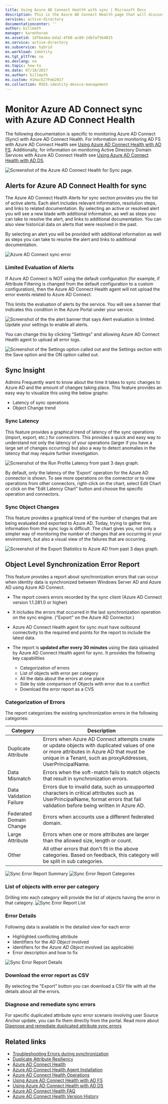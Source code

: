 ```yaml
---
title: Using Azure AD Connect Health with sync | Microsoft Docs
description: This is the Azure AD Connect Health page that will discuss how to monitor Azure AD Connect sync.
services: active-directory
documentationcenter: ''
author: billmath
manager: karenhoran
ms.assetid: 1dfbeaba-bda2-4f68-ac89-1dbfaf5b4015
ms.service: active-directory
ms.subservice: hybrid
ms.workload: identity
ms.tgt_pltfrm: na
ms.devlang: na
ms.topic: how-to
ms.date: 07/18/2017
ms.author: billmath
ms.custom: H1Hack27Feb2017
ms.collection: M365-identity-device-management
---
```

# Monitor Azure AD Connect sync with Azure AD Connect Health
The following documentation is specific to monitoring Azure AD Connect (Sync) with Azure AD Connect Health.  For information on monitoring AD FS with Azure AD Connect Health see [Using Azure AD Connect Health with AD FS](how-to-connect-health-adfs.md). Additionally, for information on monitoring Active Directory Domain Services with Azure AD Connect Health see [Using Azure AD Connect Health with AD DS](how-to-connect-health-adds.md).

![Screenshot of the Azure AD Connect Health for Sync page.](./media/how-to-connect-health-sync/syncsnapshot.png)

## Alerts for Azure AD Connect Health for sync
The Azure AD Connect Health Alerts for sync section provides you the list of active alerts. Each alert includes relevant information, resolution steps, and links to related documentation. By selecting an active or resolved alert you will see a new blade with additional information, as well as steps you can take to resolve the alert, and links to additional documentation. You can also view historical data on alerts that were resolved in the past.

By selecting an alert you will be provided with additional information as well as steps you can take to resolve the alert and links to additional documentation.

![Azure AD Connect sync error](./media/how-to-connect-health-sync/alert.png)

### Limited Evaluation of Alerts
If Azure AD Connect is NOT using the default configuration (for example, if Attribute Filtering is changed from the default configuration to a custom configuration), then the Azure AD Connect Health agent will not upload the error events related to Azure AD Connect.

This limits the evaluation of alerts by the service. You will see a banner that indicates this condition in the Azure Portal under your service.

![Screenshot of the the alert banner that says Alert evaluation is limited. Update your settings to enable all alerts.](./media/how-to-connect-health-sync/banner.png)

You can change this by clicking "Settings" and allowing Azure AD Connect Health agent to upload all error logs.

![Screenshot of the Settings option called out and the Settings section with the Save option and the ON option called out.](./media/how-to-connect-health-sync/banner2.png)

## Sync Insight
Admins Frequently want to know about the time it takes to sync changes to Azure AD and the amount of changes taking place. This feature provides an easy way to visualize this using the below graphs:   

* Latency of sync operations
* Object Change trend

### Sync Latency
This feature provides a graphical trend of latency of the sync operations (import, export, etc.) for connectors.  This provides a quick and easy way to understand not only the latency of your operations (larger if you have a large set of changes occurring) but also a way to detect anomalies in the latency that may require further investigation.

![Screenshot of the Run Profile Latency from past 3 days graph.](./media/how-to-connect-health-sync/synclatency02.png)

By default, only the latency of the 'Export' operation for the Azure AD connector is shown.  To see more operations on the connector or to view operations from other connectors, right-click on the chart,  select Edit Chart or click on the "Edit Latency Chart" button and choose the specific operation and connectors.

### Sync Object Changes
This feature provides a graphical trend of the number of changes that are being evaluated and exported to Azure AD.  Today, trying to gather this information from the sync logs is difficult.  The chart gives you, not only a simpler way of monitoring the number of changes that are occurring in your environment, but also a visual view of the failures that are occurring.

![Screenshot of the Export Statistics to Azure AD from past 3 days graph.](./media/how-to-connect-health-sync/syncobjectchanges02.png)

## Object Level Synchronization Error Report
This feature provides a report about synchronization errors that can occur when identity data is synchronized between Windows Server AD and Azure AD using Azure AD Connect.

* The report covers errors recorded by the sync client (Azure AD Connect version 1.1.281.0 or higher)
* It includes the errors that occurred in the last synchronization operation on the sync engine. ("Export" on the Azure AD Connector.)
* Azure AD Connect Health agent for sync must have outbound connectivity to the required end points for the report to include the latest data.
* The report is **updated after every 30 minutes** using the data uploaded by Azure AD Connect Health agent for sync.
  It provides the following key capabilities

  * Categorization of errors
  * List of objects with error per category
  * All the data about the errors at one place
  * Side by side comparison of Objects with error due to a conflict
  * Download the error report as a CVS

### Categorization of Errors
The report categorizes the existing synchronization errors in the following categories:

| Category | Description |
| --- | --- |
| Duplicate Attribute |Errors when Azure AD Connect attempts create or update objects with duplicated values of one or more attributes in Azure AD that must be unique in a Tenant, such as proxyAddresses, UserPrincipalName. |
| Data Mismatch |Errors when the soft-match fails to match objects that result in synchronization errors. |
| Data Validation Failure |Errors due to invalid data, such as unsupported characters in critical attributes such as UserPrincipalName, format errors that fail validation before being written in Azure AD. |
| Federated Domain Change | Errors when accounts use a different federated domain. |
| Large Attribute |Errors when one or more attributes are larger than the allowed size, length or count. |
| Other |All other errors that don't fit in the above categories. Based on feedback, this category will be split in sub categories. |

![Sync Error Report Summary](./media/how-to-connect-health-sync/errorreport01.png)
![Sync Error Report Categories](./media/how-to-connect-health-sync/SyncErrorByTypes.PNG)

### List of objects with error per category
Drilling into each category will provide the list of objects having the error in that category.
![Sync Error Report List](./media/how-to-connect-health-sync/errorreport03.png)

### Error Details
Following data is available in the detailed view for each error

* Highlighted conflicting attribute
* Identifiers for the *AD Object* involved
* Identifiers for the *Azure AD Object* involved (as applicable)
* Error description and how to fix

![Sync Error Report Details](./media/how-to-connect-health-sync/duplicateAttributeSyncError.png)

### Download the error report as CSV
By selecting the "Export" button you can download a CSV file with all the details about all the errors.

### Diagnose and remediate sync errors 
For specific duplicated attribute sync error scenario involving user Source Anchor update, you can fix them directly from the portal. 
Read more about [Diagnose and remediate duplicated attribute sync errors](how-to-connect-health-diagnose-sync-errors.md)

## Related links
* [Troubleshooting Errors during synchronization](tshoot-connect-sync-errors.md)
* [Duplicate Attribute Resiliency](how-to-connect-syncservice-duplicate-attribute-resiliency.md)
* [Azure AD Connect Health](./whatis-azure-ad-connect.md)
* [Azure AD Connect Health Agent Installation](how-to-connect-health-agent-install.md)
* [Azure AD Connect Health Operations](how-to-connect-health-operations.md)
* [Using Azure AD Connect Health with AD FS](how-to-connect-health-adfs.md)
* [Using Azure AD Connect Health with AD DS](how-to-connect-health-adds.md)
* [Azure AD Connect Health FAQ](reference-connect-health-faq.yml)
* [Azure AD Connect Health Version History](reference-connect-health-version-history.md)